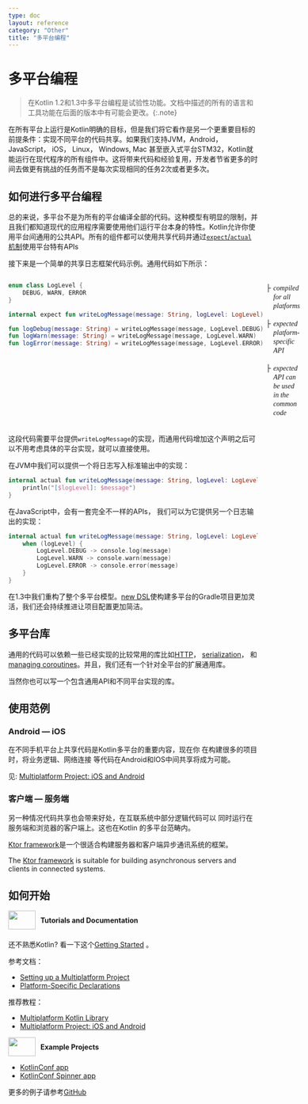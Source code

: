 ```yaml
---
type: doc
layout: reference
category: "Other"
title: "多平台编程"
---
```


# 多平台编程

> 在Kotlin 1.2和1.3中多平台编程是试验性功能。文档中描述的所有的语言<!--
-->和工具功能在后面的版本中有可能会更改。<!--
-->{:.note}

在所有平台上运行是Kotlin明确的目标，但是我们将它看作是另一个更重要目标的前提条件：<!--
-->实现不同平台的代码共享。如果我们支持JVM，Android， JavaScript， iOS， Linux， Windows,
Mac 甚至嵌入式平台STM32，Kotlin就能运行在现代程序的所有组件中。<!--
-->这将带来代码和经验复用，开发者节省更多的时间去做更有<!--
-->挑战的任务而不是每次实现相同的任务2次或者更多次。

## 如何进行多平台编程

总的来说，多平台不是为所有的平台编译全部的代码。这种模型有明显的<!--
-->限制，并且我们都知道现代的应用程序需要使用他们运行平台本身的<!--
-->特性。Kotlin允许你使用平台间通用的公共API。<!--
-->所有的组件都可以使用共享代码并通过[`expect`/`actual` 机制](platform-specific-declarations.html)<!--
-->使用平台特有APIs

接下来是一个简单的共享日志框架代码<!--
-->示例。通用代码如下所示：

<div style="display:flex">
<div class="sample" markdown="1" theme="idea" data-highlight-only>

```kotlin
enum class LogLevel {
    DEBUG, WARN, ERROR
}

internal expect fun writeLogMessage(message: String, logLevel: LogLevel)

fun logDebug(message: String) = writeLogMessage(message, LogLevel.DEBUG)
fun logWarn(message: String) = writeLogMessage(message, LogLevel.WARN)
fun logError(message: String) = writeLogMessage(message, LogLevel.ERROR)
```

</div>
<div style="margin-left: 5px;white-space: pre-line; line-height: 18px; font-family: Tahoma;">
    <div style="display:flex">├<i style="margin-left:5px">compiled for all platforms</i></div>
    <div style="display:flex">├<i style="margin-left:5px">expected platform-specific API</i></div>
    <div style="display:flex">├<i style="margin-left:5px">expected API can be used in the common code</i></div>
</div>
</div>

这段代码需要平台提供`writeLogMessage`的实现，而通用代码<!--
-->增加这个声明之后可以不用考虑具体的平台实现，就可以直接使用。

在JVM中我们可以提供一个将日志写入标准输出中的实现：

<div class="sample" markdown="1" theme="idea" data-highlight-only>

```kotlin
internal actual fun writeLogMessage(message: String, logLevel: LogLevel) {
    println("[$logLevel]: $message")
}
```

</div>

在JavaScript中，会有一套完全不一样的APIs，
我们可以为它提供另一个日志输出的实现：

<div class="sample" markdown="1" theme="idea" data-highlight-only>

```kotlin
internal actual fun writeLogMessage(message: String, logLevel: LogLevel) {
    when (logLevel) {
        LogLevel.DEBUG -> console.log(message)
        LogLevel.WARN -> console.warn(message)
        LogLevel.ERROR -> console.error(message)
    }
}
```

</div>

在1.3中我们重构了整个多平台模型。[new DSL](building-mpp-with-gradle.html)使构建<!--
-->多平台的Gradle项目更加灵活，我们还会持续推进让项目配置更加<!--
-->简洁。

## 多平台库

通用的代码可以依赖一些已经实现的比较常用的库比如[HTTP](https://ktor.kotlincn.net/clients/http-client/multiplatform.html)， [serialization](https://github.com/Kotlin/kotlinx.serialization)， 和[managing
coroutines](https://github.com/Kotlin/kotlinx.coroutines)。并且，我们还有一个针对全平台的扩展通用库。

当然你也可以写一个包含通用API和不同平台实现的库。

## 使用范例

### Android — iOS

在不同手机平台上共享代码是Kotlin多平台的重要内容，现在你
在构建很多的项目时，将业务逻辑、网络连接
等代码在Android和IOS中间共享将成为可能。

见: [Multiplatform Project: iOS and Android](https://www.kotlincn.net/docs/tutorials/native/mpp-ios-android.html)

### 客户端 — 服务端

另一种情况代码共享也会带来好处，在互联系统中部分逻辑代码可以
同时运行在服务端和浏览器的客户端上。这也在Kotlin
的多平台范畴内。

[Ktor framework](https://ktor.io/)是一个很适合构建服务器和客户端异步通讯系统的框架。

The [Ktor framework](https://ktor.io/) is suitable for building asynchronous servers and clients in connected systems.

## 如何开始

<div style="display: flex; align-items: center; margin-bottom: 20px">
    <img src="{{ url_for('asset', path='images/landing/native/book.png') }}" height="38p" width="55" style="margin-right: 10px;">
    <b>Tutorials and Documentation</b>
</div>

还不熟悉Kotlin? 看一下这个[Getting Started](basic-syntax.html) 。

参考文档：
- [Setting up a Multiplatform Project](building-mpp-with-gradle.html#setting-up-a-multiplatform-project)
- [Platform-Specific Declarations](platform-specific-declarations.html)

推荐教程：
- [Multiplatform Kotlin Library](https://www.kotlincn.net/docs/tutorials/multiplatform-library.html)
- [Multiplatform Project: iOS and Android](https://www.kotlincn.net/docs/tutorials/native/mpp-ios-android.html)

<div style="display: flex; align-items: center; margin-bottom: 10px;">
    <img src="{{ url_for('asset', path='images/landing/native/try.png') }}" height="38p" width="55" style="margin-right: 10px;">
    <b>Example Projects</b>
</div>

- [KotlinConf app](https://github.com/JetBrains/kotlinconf-app)
- [KotlinConf Spinner app](https://github.com/jetbrains/kotlinconf-spinner)

更多的例子请参考[GitHub](https://github.com/JetBrains/kotlin-examples)

